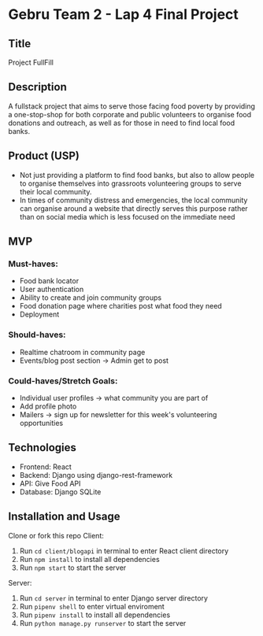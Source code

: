 # Gebru Team 2 - Lap 4 Final Project
## Title
Project FullFill

## Description
A fullstack project that aims to serve those facing food poverty by providing a one-stop-shop for both corporate and public volunteers to organise food donations and outreach, as well as for those in need to find local food banks.

## Product (USP)
- Not just providing a platform to find food banks, but also to allow people to organise themselves into grassroots volunteering groups to serve their local community.
- In times of community distress and emergencies, the local community can organise around a website that directly serves this purpose rather than on social media which is less focused on the immediate need

## MVP
### Must-haves:
- Food bank locator
- User authentication
- Ability to create and join community groups
- Food donation page where charities post what food they need
- Deployment

### Should-haves:
- Realtime chatroom in community page
- Events/blog post section -> Admin get to post

### Could-haves/Stretch Goals:
- Individual user profiles -> what community you are part of
- Add profile photo
- Mailers -> sign up for newsletter for this week's volunteering opportunities

## Technologies
- Frontend: React
- Backend: Django using django-rest-framework
- API: Give Food API
- Database: Django SQLite

## Installation and Usage
Clone or fork this repo
Client:
1. Run `cd client/blogapi` in terminal to enter React client directory
2. Run `npm install` to install all dependencies
3. Run `npm start` to start the server

Server:
1. Run `cd server` in terminal to enter Django server directory
2. Run `pipenv shell` to enter virtual enviroment
3. Run `pipenv install` to install all dependencies
4. Run `python manage.py runserver` to start the server



